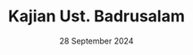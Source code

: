 ---
title: Kajian Ust. Badrusalam
subtitle: 28 September 2024
alt: Kajian Ust. Abu Yahya Badrusalam
bgimg: "/uploads/ust-badrussalam.jpg"
position: 6
---